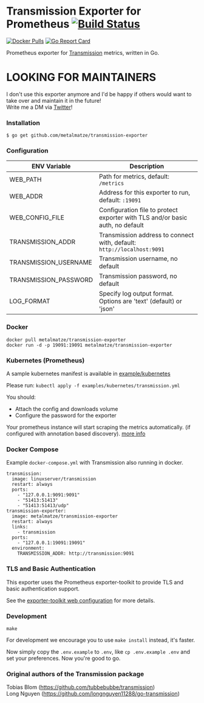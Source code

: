 # Transmission Exporter for Prometheus [![Build Status](https://cloud.drone.io/api/badges/metalmatze/transmission-exporter/status.svg)](https://cloud.drone.io/metalmatze/transmission-exporter)

[![Docker Pulls](https://img.shields.io/docker/pulls/metalmatze/transmission-exporter.svg?maxAge=604800)](https://hub.docker.com/r/metalmatze/transmission-exporter)
[![Go Report Card](https://goreportcard.com/badge/github.com/metalmatze/transmission-exporter)](https://goreportcard.com/report/github.com/metalmatze/transmission-exporter)

Prometheus exporter for [Transmission](https://transmissionbt.com/) metrics, written in Go.

# LOOKING FOR MAINTAINERS
I don't use this exporter anymore and I'd be happy if others would want to take over and maintain it in the future!  
Write me a DM via [Twitter](https://twitter.com/metalmatze)!

### Installation

    $ go get github.com/metalmatze/transmission-exporter

### Configuration

ENV Variable | Description
|----------|-----|
| WEB_PATH | Path for metrics, default: `/metrics` |
| WEB_ADDR | Address for this exporter to run, default: `:19091` |
| WEB_CONFIG_FILE | Configuration file to protect exporter with TLS and/or basic auth, no default |
| TRANSMISSION_ADDR | Transmission address to connect with, default: `http://localhost:9091` |
| TRANSMISSION_USERNAME | Transmission username, no default |
| TRANSMISSION_PASSWORD | Transmission password, no default |
| LOG_FORMAT | Specify log output format. Options are 'text' (default) or 'json' |

### Docker

    docker pull metalmatze/transmission-exporter
    docker run -d -p 19091:19091 metalmatze/transmission-exporter

### Kubernetes (Prometheus)

A sample kubernetes manifest is available in [example/kubernetes](https://github.com/metalmatze/transmission-exporter/blob/master/examples/kubernetes/docker-compose.yml)

Please run: `kubectl apply -f examples/kubernetes/transmission.yml`

You should:
* Attach the config and downloads volume
* Configure the password for the exporter

Your prometheus instance will start scraping the metrics automatically. (if configured with annotation based discovery). [more info](https://www.weave.works/docs/cloud/latest/tasks/monitor/configuration-k8s/)

### Docker Compose

Example `docker-compose.yml` with Transmission also running in docker.

    transmission:
      image: linuxserver/transmission
      restart: always
      ports:
        - "127.0.0.1:9091:9091"
        - "51413:51413"
        - "51413:51413/udp"
    transmission-exporter:
      image: metalmatze/transmission-exporter
      restart: always
      links:
        - transmission
      ports:
        - "127.0.0.1:19091:19091"
      environment:
        TRANSMISSION_ADDR: http://transmission:9091

### TLS and Basic Authentication

This exporter uses the Prometheus exporter-toolkit to provide TLS and basic authentication support.

See the [exporter-toolkit web configuration](https://github.com/prometheus/exporter-toolkit/blob/master/docs/web-configuration.md) for more details.

### Development

    make

For development we encourage you to use `make install` instead, it's faster.

Now simply copy the `.env.example` to `.env`, like `cp .env.example .env` and set your preferences.
Now you're good to go.

### Original authors of the Transmission package  
Tobias Blom (https://github.com/tubbebubbe/transmission)  
Long Nguyen (https://github.com/longnguyen11288/go-transmission)

